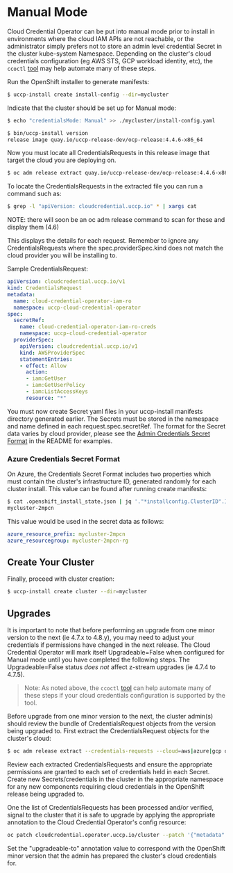 # Manual Mode

Cloud Credential Operator can be put into manual mode prior to install in environments where the cloud IAM APIs are not reachable, or the administrator simply prefers not to store an admin level credential Secret in the cluster kube-system Namespace. Depending on the cluster's cloud credentials configuration (eg AWS STS, GCP workload identity, etc), the `ccoctl` [tool](https://github.com/uccps-samples/cloud-credential-operator/blob/master/docs/ccoctl.md) may help automate many of these steps.

Run the OpenShift installer to generate manifests:

```bash
$ uccp-install create install-config --dir=mycluster
```

Indicate that the cluster should be set up for Manual mode:

```bash
$ echo "credentialsMode: Manual" >> ./mycluster/install-config.yaml
```

```bash
$ bin/uccp-install version
release image quay.io/uccp-release-dev/ocp-release:4.4.6-x86_64
```

Now you must locate all CredentialsRequests in this release image that target the cloud you are deploying on.

```bash
$ oc adm release extract quay.io/uccp-release-dev/ocp-release:4.4.6-x86_64 --to ./release-image
```

To locate the CredentialsRequests in the extracted file you can run a command such as:

```bash
$ grep -l "apiVersion: cloudcredential.uccp.io" * | xargs cat
```

NOTE: there will soon be an oc adm release command to scan for these and display them (4.6)

This displays the details for each request. Remember to ignore any CredentialsRequests where the spec.providerSpec.kind does not match the cloud provider you will be installing to.

Sample CredentialsRequest:

```yaml
apiVersion: cloudcredential.uccp.io/v1
kind: CredentialsRequest
metadata:
  name: cloud-credential-operator-iam-ro
  namespace: uccp-cloud-credential-operator
spec:
  secretRef:
    name: cloud-credential-operator-iam-ro-creds
    namespace: uccp-cloud-credential-operator
  providerSpec:
    apiVersion: cloudcredential.uccp.io/v1
    kind: AWSProviderSpec
    statementEntries:
    - effect: Allow
      action:
      - iam:GetUser
      - iam:GetUserPolicy
      - iam:ListAccessKeys
      resource: "*"
```

You must now create Secret yaml files in your uccp-install manifests directory generated earlier. The Secrets must be stored in the namespace and name defined in each request.spec.secretRef. The format for the Secret data varies by cloud provider, please see the [Admin Credentials Secret Format](../README.md) in the README for examples.

### Azure Credentials Secret Format

On Azure, the Credentials Secret Format includes two properties which must contain the cluster's infrastructure ID, generated randomly for each cluster install. This value can be found after running create manifests:

```bash
$ cat .openshift_install_state.json | jq '."*installconfig.ClusterID".InfraID' -r
mycluster-2mpcn
```

This value would be used in the secret data as follows:

```yaml
azure_resource_prefix: mycluster-2mpcn
azure_resourcegroup: mycluster-2mpcn-rg
```

## Create Your Cluster

Finally, proceed with cluster creation:

```bash
$ uccp-install create cluster --dir=mycluster
```

## Upgrades

It is important to note that before performing an upgrade from one minor version to the next (ie 4.7.x to 4.8.y), you may need to adjust your credentials if permissions have changed in the next release. The Cloud Credential Operator will mark itself Upgradeable=False when configured for Manual mode until you have completed the following steps. The Upgradeable=False status *does not* affect z-stream upgrades (ie 4.7.4 to 4.7.5).

> Note: As noted above, the `ccoctl` [tool](https://github.com/uccps-samples/cloud-credential-operator/blob/master/docs/ccoctl.md) can help automate many of these steps if your cloud credentials configuration is supported by the tool.

Before upgrade from one minor version to the next, the cluster admin(s) should review the bundle of CredentialsRequest objects from the version being upgraded to. First extract the CredentialsRequest objects for the cluster's cloud:

```bash
$ oc adm release extract --credentials-requests --cloud=aws|azure|gcp quay.io/uccp-release-dev/ocp-release:4.8.3-x86_64
```

Review each extracted CredentialsRequests and ensure the appropriate permissions are granted to each set of credentials held in each Secret. Create new Secrets/credentials in the cluster in the appropriate namespace for any new components requiring cloud credentials in the OpenShift release being upgraded to.

One the list of CredentialsRequests has been processed and/or verified, signal to the cluster that it is safe to upgrade by applying the appropriate annotation to the Cloud Credential Operator's config resource:

```bash
oc patch cloudcredential.operator.uccp.io/cluster --patch '{"metadata":{"annotations": {"cloudcredential.uccp.io/upgradeable-to": "4.8"}}}' --type=merge
```

Set the "upgradeable-to" annotation value to correspond with the OpenShift minor version that the admin has prepared the cluster's cloud credentials for.
